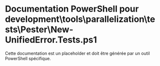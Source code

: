 # Documentation PowerShell pour development\tools\parallelization\tests\Pester\New-UnifiedError.Tests.ps1

Cette documentation est un placeholder et doit être générée par un outil PowerShell spécifique.
